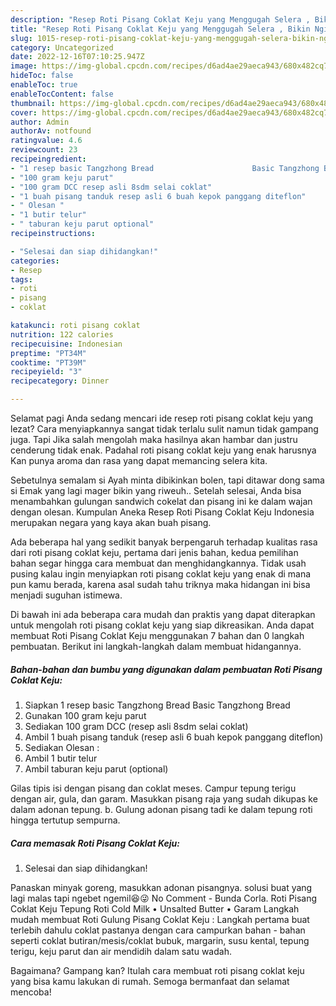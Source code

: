 ```yaml
---
description: "Resep Roti Pisang Coklat Keju yang Menggugah Selera , Bikin Ngiler"
title: "Resep Roti Pisang Coklat Keju yang Menggugah Selera , Bikin Ngiler"
slug: 1015-resep-roti-pisang-coklat-keju-yang-menggugah-selera-bikin-ngiler
category: Uncategorized
date: 2022-12-16T07:10:25.947Z
image: https://img-global.cpcdn.com/recipes/d6ad4ae29aeca943/680x482cq70/roti-pisang-coklat-keju-foto-resep-utama.jpg
hideToc: false
enableToc: true
enableTocContent: false
thumbnail: https://img-global.cpcdn.com/recipes/d6ad4ae29aeca943/680x482cq70/roti-pisang-coklat-keju-foto-resep-utama.jpg
cover: https://img-global.cpcdn.com/recipes/d6ad4ae29aeca943/680x482cq70/roti-pisang-coklat-keju-foto-resep-utama.jpg
author: Admin
authorAv: notfound
ratingvalue: 4.6
reviewcount: 23
recipeingredient:
- "1 resep basic Tangzhong Bread                      Basic Tangzhong Bread"
- "100 gram keju parut"
- "100 gram DCC resep asli 8sdm selai coklat"
- "1 buah pisang tanduk resep asli 6 buah kepok panggang diteflon"
- " Olesan "
- "1 butir telur"
- " taburan keju parut optional"
recipeinstructions:

- "Selesai dan siap dihidangkan!"
categories:
- Resep
tags:
- roti
- pisang
- coklat

katakunci: roti pisang coklat 
nutrition: 122 calories
recipecuisine: Indonesian
preptime: "PT34M"
cooktime: "PT39M"
recipeyield: "3"
recipecategory: Dinner

---
```



Selamat pagi Anda sedang mencari ide resep roti pisang coklat keju yang lezat? Cara menyiapkannya sangat tidak terlalu sulit namun tidak gampang juga. Tapi Jika salah mengolah maka hasilnya akan hambar dan justru cenderung tidak enak. Padahal roti pisang coklat keju yang enak harusnya Kan punya aroma dan rasa yang dapat memancing selera kita.


Sebetulnya semalam si Ayah minta dibikinkan bolen, tapi ditawar dong sama si Emak yang lagi mager bikin yang riweuh.. Setelah selesai, Anda bisa menambahkan gulungan sandwich cokelat dan pisang ini ke dalam wajan dengan olesan. Kumpulan Aneka Resep Roti Pisang Coklat Keju Indonesia merupakan negara yang kaya akan buah pisang.

Ada beberapa hal yang sedikit banyak berpengaruh terhadap kualitas rasa dari roti pisang coklat keju, pertama dari jenis bahan, kedua pemilihan bahan segar hingga cara membuat dan menghidangkannya. Tidak usah pusing kalau ingin menyiapkan roti pisang coklat keju yang enak di mana pun kamu berada, karena asal sudah tahu triknya maka hidangan ini bisa menjadi suguhan istimewa.


Di bawah ini ada beberapa cara mudah dan praktis yang dapat diterapkan untuk mengolah roti pisang coklat keju yang siap dikreasikan. Anda dapat membuat Roti Pisang Coklat Keju menggunakan 7 bahan dan 0 langkah pembuatan. Berikut ini langkah-langkah dalam membuat hidangannya.

<!--inarticleads1-->

##### Bahan-bahan dan bumbu yang digunakan dalam pembuatan Roti Pisang Coklat Keju:

1. Siapkan 1 resep basic Tangzhong Bread                      Basic Tangzhong Bread
1. Gunakan 100 gram keju parut
1. Sediakan 100 gram DCC (resep asli 8sdm selai coklat)
1. Ambil 1 buah pisang tanduk (resep asli 6 buah kepok panggang diteflon)
1. Sediakan  Olesan :
1. Ambil 1 butir telur
1. Ambil  taburan keju parut (optional)


Gilas tipis isi dengan pisang dan coklat meses. Campur tepung terigu dengan air, gula, dan garam. Masukkan pisang raja yang sudah dikupas ke dalam adonan tepung. b. Gulung adonan pisang tadi ke dalam tepung roti hingga tertutup sempurna. 

<!--inarticleads2-->

##### Cara memasak Roti Pisang Coklat Keju:


1. Selesai dan siap dihidangkan!

Panaskan minyak goreng, masukkan adonan pisangnya. solusi buat yang lagi malas tapi ngebet ngemil😆😜 No Comment - Bunda Corla. Roti Pisang Coklat Keju Tepung Roti Cold Milk • Unsalted Butter • Garam Langkah mudah membuat Roti Gulung Pisang Coklat Keju : Langkah pertama buat terlebih dahulu coklat pastanya dengan cara campurkan bahan - bahan seperti coklat butiran/mesis/coklat bubuk, margarin, susu kental, tepung terigu, keju parut dan air mendidih dalam satu wadah. 

Bagaimana? Gampang kan? Itulah cara membuat roti pisang coklat keju yang bisa kamu lakukan di rumah. Semoga bermanfaat dan selamat mencoba!
